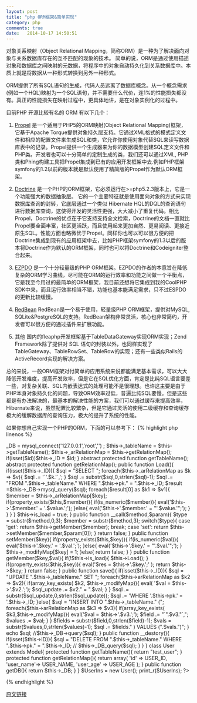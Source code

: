 ```yaml
---
layout: post
title: "php ORM框架&简单实现"
category: php
comments: true
date:   2014-10-17 14:50:51
---
```


对象关系映射（Object Relational Mapping，简称ORM）是一种为了解决面向对象与关系数据库存在的互不匹配的现象的技术。 简单的说，ORM是通过使用描述对象和数据库之间映射的元数据，将程序中的对象自动持久化到关系数据库中。本质上就是将数据从一种形式转换到另外一种形式。

ORM提供了所有SQL语句的生成，代码人员远离了数据库概念。从一个概念需求(例如一个HQL)映射为一个SQL语句，并不需要什么代价，连1%的性能损失都没有。真正的性能损失在映射过程中，更具体地讲，是在对象实例化的过程中。

目前PHP 开源比较有名的 ORM 有以下几个：

1. [Propel](http://www.propelorm.org/)
是一个适用于PHP5的ORM映射(Object Relational Mapping)框架，它基于Apache Torque提供对象持久层支持。它通过XML格式的模式定义文件和相应的配置文件来生成SQL和类，它允许你使用对象代替SQL来读写数据库表中的记录。Propel提供一个生成器来为你的数据模型创建SQL定义文件和PHP类。开发者也可以十分简单的定制生成的类，我们还可以通过XML, PHP类和Phing构建工具把Propel集成到已有的应用开发框架中去.例如PHP框架symfony的1.2以前的版本就是默认使用了精简版的Propel作为默认ORM框架。


2. [Doctrine](http://www.doctrine-project.org/)
是一个PHP的ORM框架，它必须运行在>=php5.2.3版本上，它是一个功能强大的数据抽象层。
它的一个主要特征就是使用面向对象的方式来实现数据库查询的封转，它底层通过一个类似 Hibernate HQL的DQL的查询语句进行数据库查询，这使得开发的灵活性更强，大大减小了重复代码。相比Propel，Doctrine的优点在于它支持支持全文检索，Doctrine的文档一直就比Propel要全面丰富，社区更活跃，而且使用起来更加自然、更易阅读、更接近原生SQL。性能方面也略微优于Propel。同样你也可以可以很方便的把Doctrine集成到现有的应用框架中去，比如PHP框架symfony的1.3以后的版本将Doctrine作为默认的ORM框架，同时也可以将Doctrine和Codeigniter整合起来。


3. [EZPDO](http://www.ezpdo.net/blog/?p=2)
是一个十分轻量级的PHP ORM框架。EZPDO的作者的本意旨在降低复杂的ORM学习曲线，尽可能在ORM的运行效率和功能之间做一个平衡点，它是我至今用过的最简单的ORM框架，我目前还想将它集成到我的CoolPHP SDK中来，而且运行效率相当不错，功能也基本能满足需求，只不过ESPDO的更新比较缓慢。


4. [RedBean](http://www.redbeanphp.com/)
RedBean是一个易于使用，轻量级PHP ORM框架，提供对MySQL, SQLite&PostgreSQL的支持。RedBean架构非常灵活，核心也非常简约，开发者可以很方便的通过插件来扩展功能。


5. 其他
国内的fleaphp开发框架基于TableDataGateway实现ORM实现；Zend Framework除了提供对 SQL 语句的封装以外，也同样实现了TableGateway、TableRowSet、TableRow的实现；还有一些类似Rails的ActiveRecord实现的解决方案。

总的来说，一般ORM框架对付简单的应用系统来说都能满足基本需求，可以大大降低开发难度，提高开发效率，但是它在SQL优化方面，肯定是比纯SQL语言要差一些，对复杂关联、SQL内嵌表达式的处理可能不是很理想。也许这主要是由于PHP本身对象持久化的问题，导致ORM效率过低，普遍比纯SQL要慢。但是这些都是有办法解决的，最基本的解决性能的方案，我们可以通过缓存来提高效率，Hibernate来说，虽然配置比较繁杂，但是它通过灵活的使用二级缓存和查询缓存极大的缓解数据库的查询压力，极大的提升了系统的性能。

如果你想自己实现一个PHP的ORM，下面的可以参考下：
{% highlight php linenos %}
<?php
//仅供测试用
abstract class Model{
   protected $pk = 'id';
   protected $_ID = null;
   protected $_tableName;
   protected $_arRelationMap;
   protected $_modifyMap;
   protected $is_load = false;
   protected $_blForDeletion;
   protected $_DB;

   public function __consturct($id = null){
       $this->_DB = mysql_connect('127.0.0.1','root','') ;
       $this->_tableName = $this->getTableName();
       $this->_arRelationMap = $this->getRelationMap();
       if(isset($id))$this->_ID = $id;
   }
   abstract protected function getTableName();
   abstract protected function getRelationMap();

   public function Load(){
       if(isset($this->_ID)){
           $sql = "SELECT ";
           foreach($this->_arRelationMap as $k => $v){
               $sql .= '`'.$k.'`,';
           }
           $sql .= substr($sql,0,strlen($sql)-1);
           $sql .= "FROM ".$this->_tableName." WHERE ".$this->pk." = ".$this->_ID;
           $result =$this->_DB->mysql_query($sql);
           foreach($result[0] as $k1 => $v1){
              $member = $this->_arRelationMap[$key];
              if(property_exists($this,$member)){
                 if(is_numeric($member)){
                     eval('$this->'.$member.' = '.$value.';');
                 }else{
                     eval('$this->'.$member.' = "'.$value.'";');
                 }
              }
           }
       }
       $this->is_load = true;
   }
   public function __call($method,$param){
      $type   = substr($method,0,3);
      $member = substr($method,3);
      switch($type){
         case 'get':
             return $this->getMember($member);
             break;
         case 'set':
             return $this->setMember($member,$param[0]);
      }
      return false;
   }
   public function setMember($key){
       if(property_exists($this,$key)){
          if(is_numeric($val)){
             eval('$this->'.$key.' = '.$val.';');
          }else{
             eval('$this->'.$key.' = "'.$val.'";');
          }
          $this->_modifyMap[$key] = 1;
       }else{
          return false;
       }
   }
   
   public function getMember($key,$val){
       if(!$this->is_load){
          $this->Load();
       }
       if(property_exists($this,$key)){
          eval('$res = $this->'.$key.';' );
          return $this->$key;
       }
       return false;
   }

   public function save(){
      if(isset($this->_ID)){
          $sql = "UPDATE ".$this->_tableName." SET ";
          foreach($this->arRelationMap as $k2 => $v2){
              if(array_key_exists( $k2, $this->_modifyMap)){
                  eval( '$val = $this->'.$v2.';');
                  $sql_update .=  $v2." = ".$val;
              }
          }
          $sql .= substr($sql_update,0,strlen($sql_update));
          $sql .= 'WHERE '.$this->pk.' = '.$this->_ID;
      }else{
          $sql = "INSERT INTO ".$this->_tableName." (";
          foreach($this->arRelationMap as $k3 => $v3){
              if(array_key_exists( $k3,$this->_modifyMap)){
                  eval('$val = $this->'.$v3.';');
                  $field  .= "`".$v3."`,"; 
                  $values .= $val;
              }
          }
          $fields = substr($field,0,strlen($field)-1);
          $vals   = substr($values,0,strlen($values)-1);
          $sql .= $fields." ) VALUES (".$vals.")";
      }
      echo $sql;
      //$this->_DB->query($sql);
   }
   public function __destory(){
      if(isset($this->ID)){
         $sql = "DELETE FROM ".$this->_tableName." WHERE ".$this->pk." = ".$this->_ID;
        // $this->_DB_query($sql);
      }
   }
}

class User extends Model{
    protected  function getTableName(){
       return "test_user";
    }
    protected function getRelationMap(){
        return array( 
                      'id'       => USER_ID,
                      'user_name'=> USER_NAME,
                      'user_age' => USER_AGE
                    );
    }
    public function getDB(){
       return $this->_DB;
    }
}

$UserIns = new User();
print_r($UserIns);

?>
{% endhighlight %}

[原文链接](http://www.nowamagic.net/librarys/veda/detail/2169)

